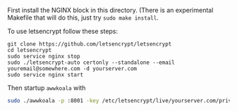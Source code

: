 First install the NGINX block in this directory. (There is an experimental Makefile that will do this, just try `sudo make install`.

To use letsencrypt follow these steps:

```
git clone https://github.com/letsencrypt/letsencrypt
cd letsencrypt
sudo service nginx stop
sudo ./letsencrypt-auto certonly --standalone --email youremail@somewhere.com -d yourserver.com
sudo service nginx start
```

Then startup `awwkoala` with

```bash
sudo ./awwkoala -p :8001 -key /etc/letsencrypt/live/yourserver.com/privkey.pem -crt /etc/letsencrypt/live/yourserver.com/cert.pem yourserver.com
```
